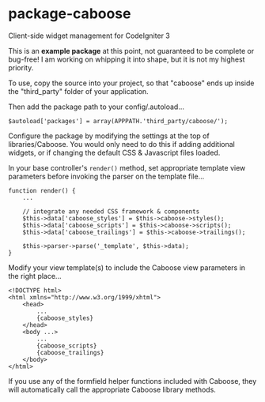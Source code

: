 # package-caboose
Client-side widget management for CodeIgniter 3

This is an **example package** at this point, not guaranteed to be
complete or bug-free! I am working on whipping it into shape, but
it is not my highest priority.

To use, copy the source into your project, so that "caboose" ends up inside the 
"third_party" folder of your application.

Then add the package path to your config/.autoload...
    
    $autoload['packages'] = array(APPPATH.'third_party/caboose/');

Configure the package by modifying the settings at the top of libraries/Caboose.
You would only need to do this if adding additional widgets, or if changing
the default CSS & Javascript files loaded.

In your base controller's <code>render()</code> method, set appropriate template
view parameters before invoking the parser on the template file...

    function render() {
        ...

        // integrate any needed CSS framework & components
        $this->data['caboose_styles'] = $this->caboose->styles();
        $this->data['caboose_scripts'] = $this->caboose->scripts();
        $this->data['caboose_trailings'] = $this->caboose->trailings();

        $this->parser->parse('_template', $this->data);
    }

Modify your view template(s) to include the Caboose view parameters in the right place...

    <!DOCTYPE html>
    <html xmlns="http://www.w3.org/1999/xhtml">
        <head>
            ...
            {caboose_styles}
        </head>
        <body ...>
            ...
            {caboose_scripts}
            {caboose_trailings}
        </body>
    </html>

If you use any of the formfield helper functions included with Caboose, they will automatically
call the appropriate Caboose library methods.
